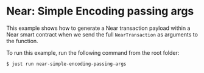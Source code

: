 # Near: Simple Encoding passing args

This example shows how to generate a Near transaction payload within a Near smart contract when we send the full `NearTransaction` as arguments to the function.

To run this example, run the following command from the root folder:

```bash
$ just run near-simple-encoding-passing-args
```


